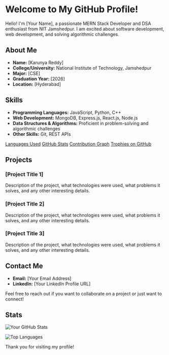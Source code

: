 # Welcome to My GitHub Profile!

Hello! I'm [Your Name], a passionate MERN Stack Developer and DSA enthusiast from NIT Jamshedpur. I am excited about software development, web development, and solving algorithmic challenges.

## About Me

- **Name:** [Karunya Reddy]
- **College/University:** National Institute of Technology, Jamshedpur
- **Major:** [CSE]
- **Graduation Year:** [2026]
- **Location:** [Hyderabad]

## Skills

- **Programming Languages:** JavaScript, Python, C++
- **Web Development:** MongoDB, Express.js, React.js, Node.js
- **Data Structures & Algorithms:** Proficient in problem-solving and algorithmic challenges
- **Other Skills:** Git,  REST APIs

[Languages Used](https://github-readme-stats.vercel.app/api/top-langs/?username=KarunyaReddyJ&layout=compact)
[GitHub Stats](https://github-readme-stats.vercel.app/api?username=KarunyaReddyJ)
[Contribution Graph](https://github-readme-activity-graph.vercel.app/graph?username=KarunyaReddyJ&theme=dracula)
[Trophies on GitHub](https://github-profile-trophy.vercel.app/?username=KarunyaReddyJ&theme=onedark)
## Projects

### [Project Title 1]
Description of the project, what technologies were used, what problems it solves, and any other interesting details.

### [Project Title 2]
Description of the project, what technologies were used, what problems it solves, and any other interesting details.

### [Project Title 3]
Description of the project, what technologies were used, what problems it solves, and any other interesting details.

## Contact Me

- **Email:** [Your Email Address]
- **LinkedIn:** [Your LinkedIn Profile URL]

Feel free to reach out if you want to collaborate on a project or just want to connect!

## Stats

![Your GitHub Stats](https://github-readme-stats.vercel.app/api?username=your-github-username&show_icons=true&theme=radical)

![Top Languages](https://github-readme-stats.vercel.app/api/top-langs/?username=your-github-username&layout=compact&theme=radical)

Thank you for visiting my profile!

